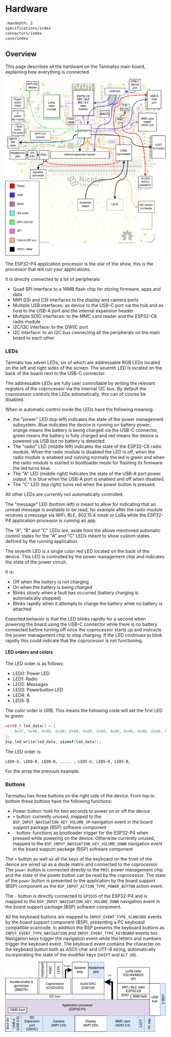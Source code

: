 # Hardware

```{toctree}
:maxdepth: 2
specifications/index
connectors/index
case/index
```

## Overview

This page describes all the hardware on the Tanmatsu main board, explaining how everything is connected.

![Block diagram](blockdiagram.png)

The ESP32-P4 application processor is the star of the show, this is the processor that will run your applications.

It is directly connected to a lot of peripherals:

 - Quad SPI interface to a 16MB flash chip for storing firmware, apps and data
 - MIPI DSI and CSI interfaces to the display and camera ports
 - Multiple USB interfaces: as device to the USB-C port via the hub and as host to the USB-A port and the internal expansion header
 - Multiple SDIO interfaces: to the MMC card reader and the ESP32-C6 radio module
 - I2C/I3C interface: to the QWIIC port
 - I2C interface: to an I2C bus connecting all the peripherals on the main board to each other

### LEDs

Tanmatu has seven LEDs, six of which are addressable RGB LEDs located on the left and right sides of the screen. The seventh LED is located on the back of the board next to the USB-C connector.

The addressable LEDs are fully user controllable by writing the relevant registers of the coprocessor via the internal I2C bus. By default the coprocessor controls the LEDs automatically, this can of course be disabled.

When in automatic control mode the LEDs have the following meaning:

 - the "power" LED (top left) indicates the state of the power management subsystem. Blue indicates the device is running on battery power, orange means the battery is being charged via the USB-C connector, green means the battery is fully charged and red means the device is powered via USB but no battery is detected.
 - The "radio" LED (middle left) indicates the state of the ESP32-C6 radio module. When the radio module is disabled the LED is off, when the radio module is enabled and running normally the led is green and when the radio module is started in bootloader mode for flashing its firmware the led turns blue.
 - The "A" LED (middle right) indicates the state of the USB-A port power output. It is blue when the USB-A port is enabled and off when disabled.
 - The "C" LED (top right) turns red when the power button is pressed.

All other LEDs are currently not automatically controlled.

The "message" LED (bottom left) is meant to allow for indicating that an unread message is available to be read, for example after the radio module receives a message via WiFi, BLE, 802.15.4 mesh or LoRa while the ESP32-P4 application processor is running an app.

The "A", "B" and "C" LEDs are, aside from the above mentioned automatic control states for the "A" and "C" LEDs meant to show custom states defined by the running application.

The seventh LED is a single color red LED located on the back of the device. This LED is controlled by the power management chip and indicates the state of the power circuit.

It is:

 - Off when the battery is not charging
 - On when the battery is being charged
 - Blinks slowly when a fault has occurred (battery charging is automatically stopped)
 - Blinks rapidly when it attempts to charge the battery while no battery is attached

Expected behavior is that the LED blinks rapidly for a second when powering the board using the USB-C connector while there is no battery connected before turning off once the coprocessor starts up and instructs the power management chip to stop charging. If the LED continues to blink rapidly this could indicate that the coprocessor is not functioning.

#### LED orders and colors

The LED order is as follows:
* LED0: Power LED
* LED1: Radio
* LED2: Messages
* LED3: Powerbutton LED
* LED4: A
* LED5: B

The color order is GRB. This means the following code will set the first LED to green:

```C
uint8_t led_data[] = {
    0xFF, 0x00, 0x00, 0x00, 0x00, 0x00, 0x00, 0x00, 0x00, 0x00, 0x00, 0x00, 0x00, 0x00, 0x00, 0x00, 0x00, 0x00,
};
bsp_led_write(led_data, sizeof(led_data));
```

The LED order is:
```
LED0-G, LED0-R, LED0-B, ..... , LED5-G, LED5-R, LED5-B,
```
For the array the prevouis example.

### Buttons

Tanmatsu has three buttons on the right side of the device. From top to bottom these buttons have the following functions:

 - Power button: hold for two seconds to power on or off the device
 - `+` button: currently unused, mapped to the `BSP_INPUT_NAVIGATION_KEY_VOLUME_UP` navigation event in the board support package (BSP) software component
 - `-` button: functions as bootloader trigger for the ESP32-P4 when pressed while powering on the device. Otherwise currently unused, mapped to the `BSP_INPUT_NAVIGATION_KEY_VOLUME_DOWN` navigation event in the board support package (BSP) software component

The `+` button as well as all the keys of the keyboard on the front of the device are wired up as a diode matrix and connected to the coprocessor. The `power` button is connected directly to the `PMIC` power management chip and the state of the power button can be read by the coprocessor. The state of the `power` button is presented to the application by the board support (BSP) component as the `BSP_INPUT_ACTION_TYPE_POWER_BUTTON` action event.

The `-` button is directly connected to `GPIO35` of the ESP32-P4 and is mapped to the `BSP_INPUT_NAVIGATION_KEY_VOLUME_DOWN` navigation event in the board support package (BSP) software component.

All the keyboard buttons are mapped to `INPUT_EVENT_TYPE_SCANCODE` events by the board support component (BSP), presenting a PC keyboard compatible scancode. In addition the BSP presents the keyboard buttons as `INPUT_EVENT_TYPE_NAVIGATION` and `INPUT_EVENT_TYPE_KEYBOARD` events too. Navigation keys trigger the navigation event while the letters and numbers trigger the keyboard event. The keyboard event contains the character on the keyboard button both as ASCII char and UTF-8 string, automatically incorporating the state of the modifier keys (`SHIFT` and `ALT GR`).

![Block diagram (2)](blockdiagram2.png)
